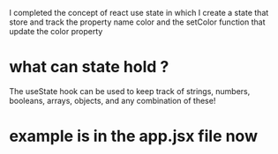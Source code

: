 I completed the concept of react use state in which I create a state that store and track the property name color and the setColor function that update the color property
# what can state hold ? 
The useState hook can be used to keep track of strings, numbers, booleans, arrays, objects, and any combination of these!
# example is in the app.jsx file now  